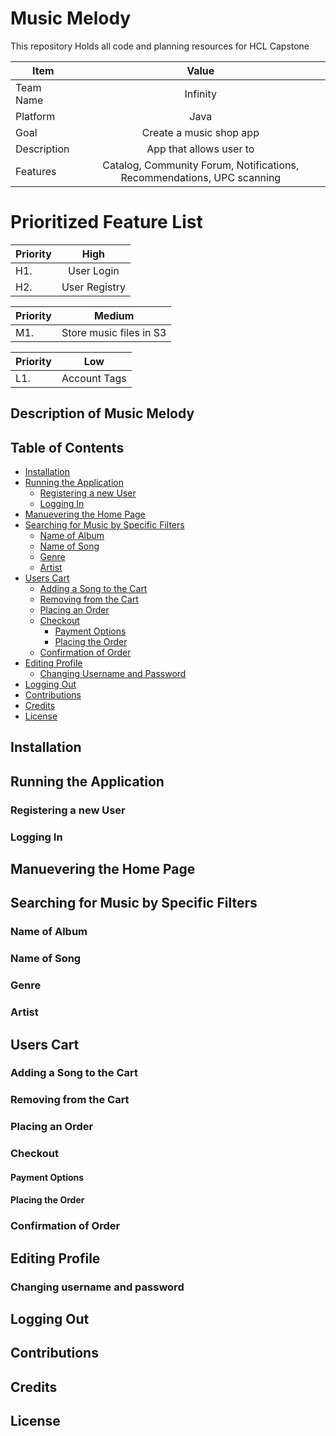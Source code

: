 # Music Melody
This repository Holds all code and planning resources for HCL Capstone

| Item        | Value           |
| ------------- |:-------------:|
| Team Name | Infinity |
| Platform | Java |
| Goal | Create a music shop app |
| Description | App that allows user to |
| Features | Catalog, Community Forum, Notifications, Recommendations, UPC scanning |

# Prioritized Feature List
| Priority        | High           |
| ------------- |:-------------:|
| H1. | User Login |
| H2. | User Registry |

| Priority        | Medium           |
| ------------- |:-------------:|
| M1. | Store music files in S3 |

| Priority        | Low           |
| ------------- |:-------------:|
| L1. | Account Tags |

## Description of Music Melody

## Table of Contents
- [Installation](#installation)
- [Running the Application](#running-the-application)
  - [Registering a new User](#registering-a-new-user)
  - [Logging In](#logging-in)
- [Manuevering the Home Page](#manuevering-the-home-page)
- [Searching for Music by Specific Filters](#searching-for-music-by-specific-filters)
  - [Name of Album](#name-of-album)
  - [Name of Song](#name-of-song)
  - [Genre](#genre)
  - [Artist](#artist)
- [Users Cart](#users-cart)
  - [Adding a Song to the Cart](#adding-a-song-to-the-cart)
  - [Removing from the Cart](#removing-from-the-cart)
  - [Placing an Order](#placing-an-order)
  - [Checkout](#checkout)
    - [Payment Options](#payment-options)
    - [Placing the Order](#placing-the-order)
  - [Confirmation of Order](#confirmation-of-order)
- [Editing Profile](#editing-profile)
  - [Changing Username and Password](#changing-username-and-password)
- [Logging Out](#logging-out)
- [Contributions](#contributions)
- [Credits](#credits)
- [License](#license)

## Installation
## Running the Application
### Registering a new User
### Logging In
## Manuevering the Home Page
## Searching for Music by Specific Filters
### Name of Album
### Name of Song
### Genre
### Artist

## Users Cart
### Adding a Song to the Cart
### Removing from the Cart
### Placing an Order
### Checkout
#### Payment Options
#### Placing the Order
### Confirmation of Order

## Editing Profile
### Changing username and password

## Logging Out

## Contributions
## Credits
## License
